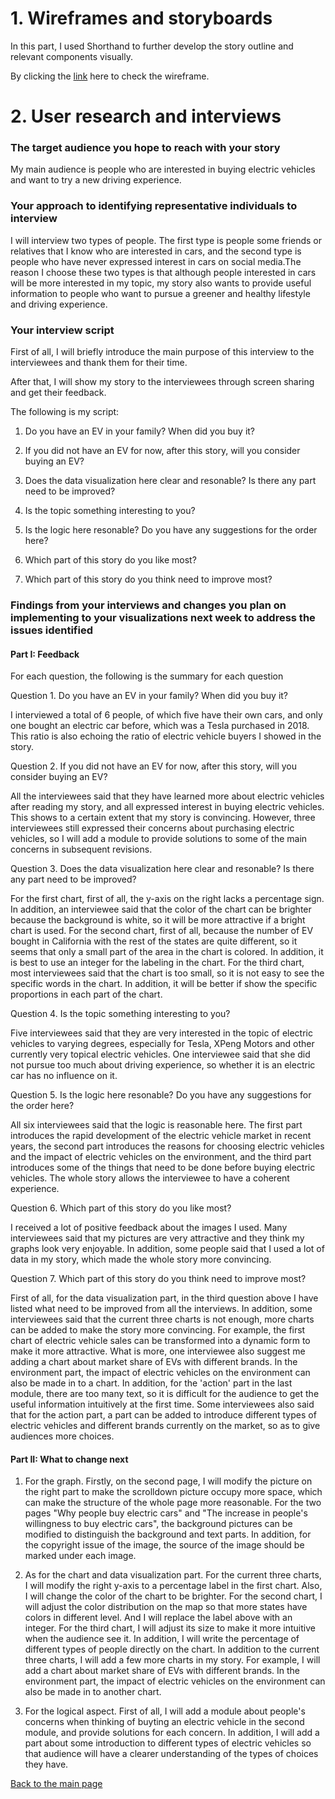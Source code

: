 # 1. Wireframes and storyboards
In this part, I used Shorthand to further develop the story outline and relevant components visually.

By clicking the [link](https://preview.shorthand.com/ku2cnPZd3PEhcHDA) here to check the wireframe.

# 2. User research and interviews
### The target audience you hope to reach with your story
My main audience is people who are interested in buying electric vehicles and want to try a new driving experience.

### Your approach to identifying representative individuals to interview
I will interview two types of people. The first type is people some friends or relatives that I know who are interested in cars, and the second type is people who have never expressed interest in cars on social media.The reason I choose these two types is that although people interested in cars will be more interested in my topic, my story also wants to provide useful information to people who want to pursue a greener and healthy lifestyle and driving experience.

### Your interview script
First of all, I will briefly introduce the main purpose of this interview to the interviewees and thank them for their time.

After that, I will show my story to the interviewees through screen sharing and get their feedback.

The following is my script:

1. Do you have an EV in your family? When did you buy it? 

2. If you did not have an EV for now, after this story, will you consider buying an EV?

3. Does the data visualization here clear and resonable? Is there any part need to be improved?

4. Is the topic something interesting to you?

5. Is the logic here resonable? Do you have any suggestions for the order here?

6. Which part of this story do you like most?

7. Which part of this story do you think need to improve most?




### Findings from your interviews and changes you plan on implementing to your visualizations next week to address the issues identified
#### Part I: Feedback

For each question, the following is the summary for each question

Question 1. Do you have an EV in your family? When did you buy it? 

I interviewed a total of 6 people, of which five have their own cars, and only one bought an electric car before, which was a Tesla purchased in 2018. This ratio is also echoing the ratio of electric vehicle buyers I showed in the story.

Question 2. If you did not have an EV for now, after this story, will you consider buying an EV?

All the interviewees said that they have learned more about electric vehicles after reading my story, and all expressed interest in buying electric vehicles. This shows to a certain extent that my story is convincing. However, three interviewees still expressed their concerns about purchasing electric vehicles, so I will add a module to provide solutions to some of the main concerns in subsequent revisions.

Question 3. Does the data visualization here clear and resonable? Is there any part need to be improved?

For the first chart, first of all, the y-axis on the right lacks a percentage sign. In addition, an interviewee said that the color of the chart can be brighter because the background is white, so it will be more attractive if a bright chart is used. For the second chart, first of all, because the number of EV bought in California with the rest of the states are quite different, so it seems that only a small part of the area in the chart is colored. In addition, it is best to use an integer for the labeling in the chart. For the third chart, most interviewees said that the chart is too small, so it is not easy to see the specific words in the chart. In addition, it will be better if show the specific proportions in each part of the chart.

Question 4. Is the topic something interesting to you?

Five interviewees said that they are very interested in the topic of electric vehicles to varying degrees, especially for Tesla, XPeng Motors and other currently very topical electric vehicles. One interviewee said that she did not pursue too much about driving experience, so whether it is an electric car has no influence on it.

Question 5. Is the logic here resonable? Do you have any suggestions for the order here?

All six interviewees said that the logic is reasonable here. The first part introduces the rapid development of the electric vehicle market in recent years, the second part introduces the reasons for choosing electric vehicles and the impact of electric vehicles on the environment, and the third part introduces some of the things that need to be done before buying electric vehicles. The whole story allows the interviewee to have a coherent experience.

Question 6. Which part of this story do you like most?

I received a lot of positive feedback about the images I used. Many interviewees said that my pictures are very attractive and they think my graphs look very enjoyable. In addition, some people said that I used a lot of data in my story, which made the whole story more convincing.

Question 7. Which part of this story do you think need to improve most?

First of all, for the data visualization part, in the third question above I have listed what need to be improved from all the interviews. In addition, some interviewees said that the current three charts is not enough, more charts can be added to make the story more convincing. For example, the first chart of electric vehicle sales can be transformed into a dynamic form to make it more attractive. What is more, one interviewee also suggest me adding a chart about market share of EVs with different brands. In the environment part, the impact of electric vehicles on the environment can also be made in to a chart. In addition, for the 'action' part in the last module, there are too many text, so it is difficult for the audience to get the useful information intuitively at the first time. Some interviewees  also said that for the action part, a part can be added to introduce different types of electric vehicles and different brands currently on the market, so as to give audiences more choices.


#### Part II: What to change next

1. For the graph. Firstly, on the second page, I will modify the picture on the right part to make the scrolldown picture occupy more space, which can make the structure of the whole page more reasonable. For the two pages "Why people buy electric cars" and "The increase in people's willingness to buy electric cars", the background pictures can be modified to distinguish the background and text parts. In addition, for the copyright issue of the image, the source of the image should be marked under each image.

2. As for the chart and data visualization part. For the current three charts, I will modify the right y-axis to a percentage label in the first chart. Also, I will change the color of the chart to be brighter. For the second chart, I will adjust the color distribution on the map so that more states have colors in different level. And I will replace the label above with an integer. For the third chart, I will adjust its size to make it more intuitive when the audience see it. In addition, I will write the percentage of different types of people directly on the chart. In addition to the current three charts, I will add a few more charts in my story. For example, I will add a chart about market share of EVs with different brands. In the environment part, the impact of electric vehicles on the environment can also be made in to another chart.

3. For the logical aspect. First of all, I will add a module about people's concerns when thinking of buyting an electric vehicle in the second module, and provide solutions for each concern. In addition, I will add a part about some introduction to different types of electric vehicles so that audience will have a clearer understanding of the types of choices they have.


[Back to the main page](/README.md)
